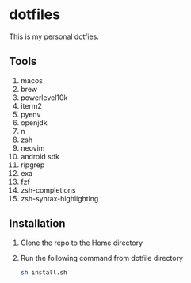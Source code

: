 # dotfiles

This is my personal dotfies. 

## Tools

1. macos
2. brew
3. powerlevel10k
4. iterm2
5. pyenv
6. openjdk
7. n
8. zsh
9. neovim
10. android sdk
11. ripgrep
12. exa
13. fzf
14. zsh-completions
15. zsh-syntax-highlighting

## Installation

1. Clone the repo to the Home directory
2. Run the following command from dotfile directory

    ``` bash
    sh install.sh
    ```
